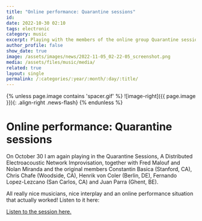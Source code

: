 ```yaml
---
title: "Online performance: Quarantine sessions"
id: 
date: 2022-10-30 02:10
tags: electronic
category: music
excerpt: Playing with the members of the online group Quarantine sessions
author_profile: false
show_date: true
image: /assets/images/news/2022-11-05_02-22-05_screenshot.png
media: /assets/files/music/media/
related: true
layout: single
permalink: /:categories/:year/:month/:day/:title/
---
```

{% unless page.image contains 'spacer.gif' %}
![image-right]({{ page.image }}){: .align-right .news-flash}
{% endunless %}


# Online performance: Quarantine sessions

On October 30 I am again playing in the  Quarantine Sessions, A Distributed Electroacoustic Network Improvisation, together with Fred Malouf and Nolan Miranda and the original members Constantin Basica (Stanford, CA), Chris Chafe (Woodside, CA), Henrik von Coler (Berlin, DE), Fernando Lopez-Lezcano (San Carlos, CA) and Juan Parra (Ghent, BE).

All really nice musicians, nice interplay and an online performance situation that actually worked! Listen to it here:

[Listen to the session here.](https://ccrma.stanford.edu/live/)

